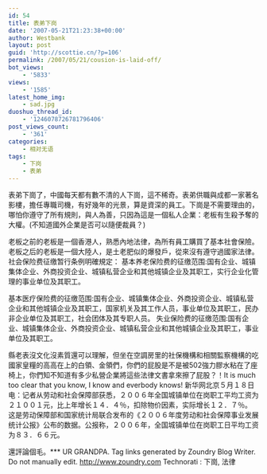 ```yaml
---
id: 54
title: 表弟下岗
date: '2007-05-21T21:23:38+00:00'
author: Westbank
layout: post
guid: 'http://scottie.cn/?p=106'
permalink: /2007/05/21/cousion-is-laid-off/
bot_views:
    - '5833'
views:
    - '1585'
latest_home_img:
    - sad.jpg
duoshuo_thread_id:
    - '1246078726781796406'
post_views_count:
    - '361'
categories:
    - 相对无语
tags:
    - 下岗
    - 表弟
---
```

表弟下崗了，中國每天都有數不清的人下崗，這不稀奇。表弟供職與成都一家著名影樓，擔任專職司機，有好幾年的光景，算是資深的員工。下崗是不需要理由的，哪怕你遵守了所有規則，與人為善，只因為這是一個私人企業：老板有生殺予奪的大權。(不知道國外企業是否可以隨便裁員？)

老板之前的老板是一個香港人，熟悉內地法律，為所有員工購買了基本社會保險。老板之后的老板是一個大陸人，是土老肥似的爆發戶，從來沒有遵守過國家法律。社会保险费征缴暂行条例明確規定：
基本养老保险费的征缴范围:国有企业、城镇集体企业、外商投资企业、城镇私营企业和其他城镇企业及其职工，实行企业化管理的事业单位及其职工。

基本医疗保险费的征缴范围:国有企业、城镇集体企业、外商投资企业、城镇私营企业和其他城镇企业及其职工，国家机关及其工作人员，事业单位及其职工，民办非企业单位及其职工，社会团体及其专职人员。
失业保险费的征缴范围:国有企业、城镇集体企业、外商投资企业、城镇私营企业和其他城镇企业及其职工，事业单位及其职工。

縣老表沒文化沒素質還可以理解，但坐在空調房里的社保機構和相關監察機構的吃國家皇糧的高高在上的白領、金領們，你們的屁股是不是被502強力膠水粘在了座椅上，你們知不知道有多少私營企業將這些法律文書拿來擦了屁股？！It is much too clear that you know, I know and everbody knows!
新华网北京５月１８日电：记者从劳动和社会保障部获悉，２００６年全国城镇单位在岗职工平均工资为２１００１元，比上年增长１４．４％，扣除物价因素，实际增长１２．７％。 这是劳动保障部和国家统计局联合发布的《２００６年度劳动和社会保障事业发展统计公报》公布的数据。公报称，２００６年，全国城镇单位在岗职工日平均工资为８３．６６元。

還評論個毛。*** UR GRANDPA.
 Tag links generated by Zoundry Blog Writer. Do not manually edit. http://www.zoundry.com 
Technorati : 下崗, 法律
